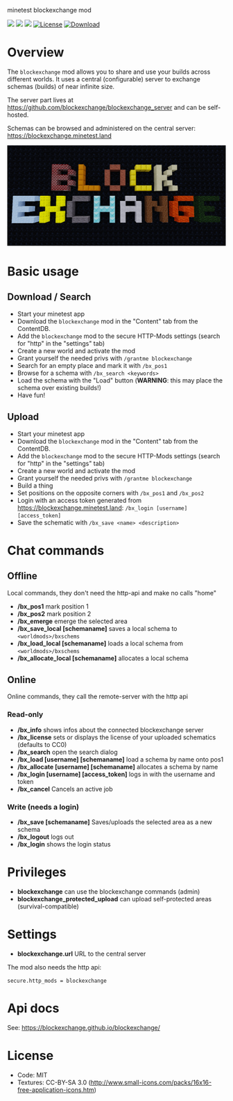 minetest blockexchange mod

![](https://github.com/blockexchange/blockexchange/workflows/luacheck/badge.svg)
![](https://github.com/blockexchange/blockexchange/workflows/busted/badge.svg)
![](https://github.com/blockexchange/blockexchange/workflows/ldoc/badge.svg)
[![License](https://img.shields.io/badge/License-MIT%20and%20CC%20BY--SA%203.0-green.svg)](license.txt)
[![Download](https://img.shields.io/badge/Download-ContentDB-blue.svg)](https://content.minetest.net/packages/BuckarooBanzay/blockexchange)

# Overview

The `blockexchange` mod allows you to share and use your builds across different worlds.
It uses a central (configurable) server to exchange schemas (builds) of near infinite size.

The server part lives at https://github.com/blockexchange/blockexchange_server and can be self-hosted.

Schemas can be browsed and administered on the central server: https://blockexchange.minetest.land

<img src="./blockexchange.png"/>

# Basic usage

## Download / Search

* Start your minetest app
* Download the `blockexchange` mod in the "Content" tab from the ContentDB.
* Add the `blockexchange` mod to the secure HTTP-Mods settings (search for "http" in the "settings" tab)
* Create a new world and activate the mod
* Grant yourself the needed privs with `/grantme blockexchange`
* Search for an empty place and mark it with `/bx_pos1`
* Browse for a schema with `/bx_search <keywords>`
* Load the schema with the "Load" button (**WARNING**: this may place the schema over existing builds!)
* Have fun!

## Upload

* Start your minetest app
* Download the `blockexchange` mod in the "Content" tab from the ContentDB.
* Add the `blockexchange` mod to the secure HTTP-Mods settings (search for "http" in the "settings" tab)
* Create a new world and activate the mod
* Grant yourself the needed privs with `/grantme blockexchange`
* Build a thing
* Set positions on the opposite corners with `/bx_pos1` and `/bx_pos2`
* Login with an access token generated from https://blockexchange.minetest.land: `/bx_login [username] [access_token]`
* Save the schematic with `/bx_save <name> <description>`

# Chat commands

## Offline

Local commands, they don't need the http-api and make no calls "home"

* **/bx_pos1** mark position 1
* **/bx_pos2** mark position 2
* **/bx_emerge** emerge the selected area
* **/bx_save_local [schemaname]** saves a local schema to `<worldmods>/bxschems`
* **/bx_load_local [schemaname]** loads a local schema from `<worldmods>/bxschems`
* **/bx_allocate_local [schemaname]** allocates a local schema

## Online

Online commands, they call the remote-server with the http api

### Read-only

* **/bx_info** shows infos about the connected blockexchange server
* **/bx_license** sets or displays the license of your uploaded schematics (defaults to CC0)
* **/bx_search** open the search dialog
* **/bx_load [username] [schemaname]** load a schema by name onto pos1
* **/bx_allocate [username] [schemaname]** allocates a schema by name
* **/bx_login [username] [access_token]** logs in with the username and token
* **/bx_cancel** Cancels an active job

### Write (needs a login)

* **/bx_save [schemaname]** Saves/uploads the selected area as a new schema
* **/bx_logout** logs out
* **/bx_login** shows the login status

# Privileges

* **blockexchange** can use the blockexchange commands (admin)
* **blockexchange_protected_upload** can upload self-protected areas (survival-compatible)

# Settings

* **blockexchange.url** URL to the central server

The mod also needs the http api:
```
secure.http_mods = blockexchange
```

# Api docs

See: https://blockexchange.github.io/blockexchange/

# License

* Code: MIT
* Textures: CC-BY-SA 3.0 (http://www.small-icons.com/packs/16x16-free-application-icons.htm)
